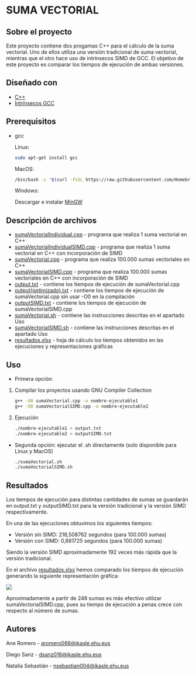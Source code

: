 
# SUMA VECTORIAL

## Sobre el proyecto

Este proyecto contiene dos progamas C++ para el cálculo de la suma vectorial.  Uno de ellos utiliza una versión tradicional de suma vectorial, mientras que el otro hace uso de intrínsecos SIMD de GCC. El objetivo de este proyecto es comparar los tiempos de ejecución de ambas versiones.



## Diseñado con 
* [C++](https://www.cplusplus.com/)
* [Intrínsecos GCC](https://gcc.gnu.org/onlinedocs/gcc/Vector-Extensions.html)


## Prerequisitos

* gcc

	Linux:
  ```sh
  sudo apt-get install gcc
  ```
	MacOS:
  ```sh
  /bin/bash -c "$(curl -fsSL https://raw.githubusercontent.com/Homebrew/install/HEAD/install.sh)"
  ```
	Windows:

	Descargar e instalar [MinGW](https://sourceforge.net/projects/mingw/)

## Descripción de archivos

* [sumaVectorialIndividual.cpp](sumaVectorialIndividual.cpp) - programa que realiza 1 suma vectorial en C++
* [sumaVectorialIndividualSIMD.cpp](sumaVectorialIndividualSIMD.cpp) - programa que realiza 1 suma vectorial en C++ con incorporación de SIMD
* [sumaVectorial.cpp](sumaVectorial.cpp) - programa que realiza 100.000 sumas vectoriales en C++
* [sumaVectorialSIMD.cpp](sumaVectorialSIMD.cpp) - programa que realiza 100.000 sumas vectoriales en C++ con incorporación de SIMD
* [output.txt](output.txt) - contiene los tiempos de ejecución de sumaVectorial.cpp
* [output(optimizado).txt](output(optimizado).txt) - contiene los tiempos de ejecución de sumaVectorial.cpp sin usar -O0 en la compilación
* [outputSIMD.txt](outputSIMD.txt) - contiene los tiempos de ejecución de sumaVectorialSIMD.cpp
* [sumaVectorial.sh](sumaVectorial.sh) - contiene las instrucciones descritas en el apartado Uso
* [sumaVectorialSIMD.sh](sumaVectorialSIMD.sh) - contiene las instrucciones descritas en el apartado Uso
* [resultados.xlsx](resultados.xlsx) - hoja de cálculo los tiempos obtenidos en las ejecuciones y representaciones gráficas

## Uso
* Primera opción:
1. Compilar los proyectos usando GNU Compiler Collection
	 ```sh
  	g++ -O0 sumaVectorial.cpp -o nombre-ejecutable1
	g++ -O0 sumaVectorialSIMD.cpp -o nombre-ejecutable2
 	 ```
	
2. Ejecución
   ```sh
   ./nombre-ejecutable1 > output.txt
   ./nombre-ejecutable2 > outputSIMD.txt
   ```
* Segunda opción: ejecutar el .sh directamente (solo disponible para Linux y MacOS)
     ```sh
   ./sumaVectorial.sh
   ./sumaVectorialSIMD.sh
    ```



## Resultados

Los tiempos de ejecución para distintas cantidades de sumas se guardarán en output.txt y outputSIMD.txt para la versión tradicional y la versión SIMD respectivamente. 

En una de las ejecuciones obtuvimos los siguientes tiempos:
* Versión sin SIMD: 218,508762  segundos (para 100.000 sumas)
* Versión con SIMD: 0,881725 segundos (para 100.000 sumas)

Siendo la versión SIMD aproximadamente 192 veces más rápida que la versión tradicional.

En el archivo [resultados.xlsx](resultados.xlsx) hemos comparado los tiempos de ejecución generando la siguiente representación gráfica:

![](https://i.postimg.cc/Hn91ThnZ/Grafica-comparativa.png)

Aproximadamente a partir de 248 sumas es más efectivo utilizar sumaVectorialSIMD.cpp, pues su tiempo de ejecución a penas crece con respecto al número de sumas. 

## Autores

Ane Romero  - aromero066@ikasle.ehu.eus

Diego Sanz - dsanz016@ikasle.ehu.eus

Natalia Sebastián  - nsebastian004@ikasle.ehu.eus




